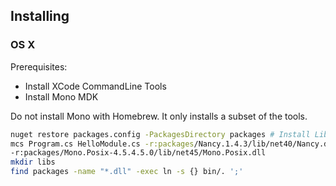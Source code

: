 

## Installing

### OS X

Prerequisites:
* Install XCode CommandLine Tools
* Install Mono MDK

Do not install Mono with Homebrew.  It only installs a subset of the tools.

```bash
nuget restore packages.config -PackagesDirectory packages # Install Libraries
mcs Program.cs HelloModule.cs -r:packages/Nancy.1.4.3/lib/net40/Nancy.dll \ -r:packages/Nancy.Hosting.Self.1.4.1/lib/net40/Nancy.Hosting.Self.dll \
-r:packages/Mono.Posix-4.5.4.5.0/lib/net45/Mono.Posix.dll
mkdir libs
find packages -name "*.dll" -exec ln -s {} bin/. ';'
```
